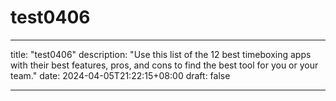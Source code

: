 # test0406

---
title: "test0406"
description: "Use this list of the 12 best timeboxing apps with their best features, pros, and cons to find the best tool for you or your team."
date: 2024-04-05T21:22:15+08:00
draft: false

---
